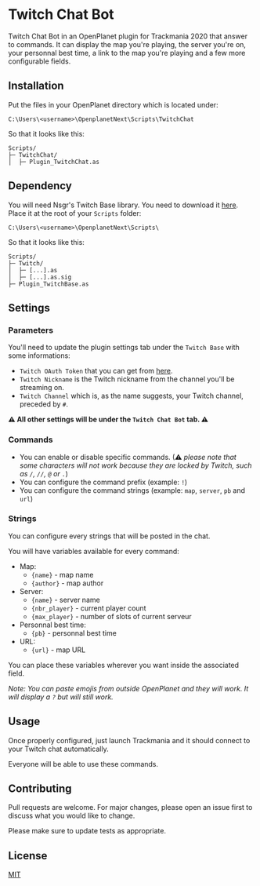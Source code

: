 # Twitch Chat Bot

Twitch Chat Bot in an OpenPlanet plugin for Trackmania 2020 that answer to commands. It can display the map you're playing, the server you're on, your personnal best time, a link to the map you're playing and a few more configurable fields.

## Installation

Put the files in your OpenPlanet directory which is located under:
```
C:\Users\<username>\OpenplanetNext\Scripts\TwitchChat
```

So that it looks like this:
```
Scripts/
├─ TwitchChat/
│  ├─ Plugin_TwitchChat.as
```

## Dependency
You will need Nsgr's Twitch Base library. You need to download it [here](https://openplanet.nl/files/93).
Place it at the root of your `Scripts` folder:
```
C:\Users\<username>\OpenplanetNext\Scripts\
```

So that it looks like this:
```
Scripts/
├─ Twitch/
│  ├─ [...].as
│  ├─ [...].as.sig
├─ Plugin_TwitchBase.as
```

## Settings
### Parameters
You'll need to update the plugin settings tab under the `Twitch Base` with some informations:
- `Twitch OAuth Token` that you can get from [here](https://twitchapps.com/tmi/).
- `Twitch Nickname` is the Twitch nickname from the channel you'll be streaming on.
- `Twitch Channel` which is, as the name suggests, your Twitch channel, preceded by `#`.

**⚠ All other settings will be under the `Twitch Chat Bot` tab. ⚠**

### Commands
- You can enable or disable specific commands. (⚠ _please note that some characters will not work because they are locked by Twitch, such as `/`, `//`, `@` or `.`_)
- You can configure the command prefix (example: `!`)
- You can configure the command strings (example: `map`, `server`, `pb` and `url`)

### Strings
You can configure every strings that will be posted in the chat.

You will have variables available for every command:
- Map:
    - `{name}` - map name
    - `{author}` - map author
- Server:
    - `{name}` - server name
    - `{nbr_player}` - current player count
    - `{max_player}` - number of slots of current serveur
- Personnal best time:
    - `{pb}` - personnal best time
- URL:
    - `{url}` - map URL

You can place these variables wherever you want inside the associated field.

_Note: You can paste emojis from outside OpenPlanet and they will work. It will display a `?` but will still work._

## Usage
Once properly configured, just launch Trackmania and it should connect to your Twitch chat automatically.

Everyone will be able to use these commands.

## Contributing
Pull requests are welcome. For major changes, please open an issue first to discuss what you would like to change.

Please make sure to update tests as appropriate.

## License
[MIT](https://choosealicense.com/licenses/mit/)